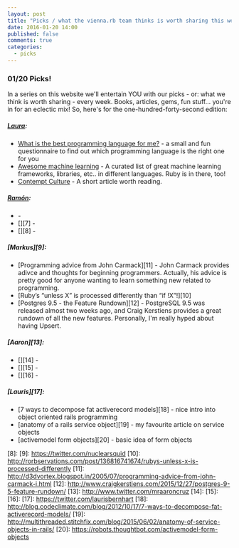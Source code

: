 ```yaml
---
layout: post
title: "Picks / what the vienna.rb team thinks is worth sharing this week"
date: 2016-01-20 14:00
published: false
comments: true
categories:
  - picks
---
```


### 01/20 Picks!

In a series on this website we'll entertain YOU with our picks - or: what we think is worth sharing - every week.
Books, articles, gems, fun stuff... you're in for an eclectic mix! So, here's for the one-hundred-forty-second edition:

##### [Laura][1]:
- [What is the best programming language for me?][2] - a small and fun questionnaire to find out which programming language is the right one for you
- [Awesome machine learning][3] - A curated list of great machine learning frameworks, libraries, etc.. in different languages. Ruby is in there, too!
- [Contempt Culture][4] - A short article worth reading.

##### [Ramón][5]:
- [][6] - 
- [][7] - 
- [][8] - 

##### [Markus][9]:
- [Programming advice from John Carmack][11] - John Carmack provides adivce and thoughts for beginning programmers. Actually, his advice is pretty good for anyone wanting to learn something new related to programming.
- [Ruby’s “unless X” is processed differently than “if !X”!][10]
- [Postgres 9.5 - the Feature Rundown][12] - PostgreSQL 9.5 was released almost two weeks ago, and Craig Kerstiens provides a great rundown of all the new features. Personally, I'm really hyped about having Upsert.

##### [Aaron][13]:
- [][14] - 
- [][15] - 
- [][16] - 

##### [Lauris][17]:
- [7 ways to decompose fat activerecord models][18] - nice intro into object oriented rails programming
- [anatomy of a rails service object][19] - my favourite article on service objects 
- [activemodel form objects][20] - basic idea of form objects 

[1]: http://www.twitter.com/alicetragedy
[2]: http://www.bestprogramminglanguagefor.me/
[3]: https://github.com/josephmisiti/awesome-machine-learning
[4]: http://blog.aurynn.com/86/contempt-culture
[5]: https://twitter.com/senorhuidobro
[6]:
[7]:
[8]:
[9]: https://twitter.com/nuclearsquid
[10]: http://rorbservations.com/post/136816741674/rubys-unless-x-is-processed-differently
[11]: http://d3dvortex.blogspot.in/2005/07/programming-advice-from-john-carmack-i.html
[12]: http://www.craigkerstiens.com/2015/12/27/postgres-9-5-feature-rundown/
[13]: http://www.twitter.com/mraaroncruz
[14]: 
[15]: 
[16]: 
[17]: https://twitter.com/laurisbernhart
[18]: http://blog.codeclimate.com/blog/2012/10/17/7-ways-to-decompose-fat-activerecord-models/
[19]: http://multithreaded.stitchfix.com/blog/2015/06/02/anatomy-of-service-objects-in-rails/
[20]: https://robots.thoughtbot.com/activemodel-form-objects

